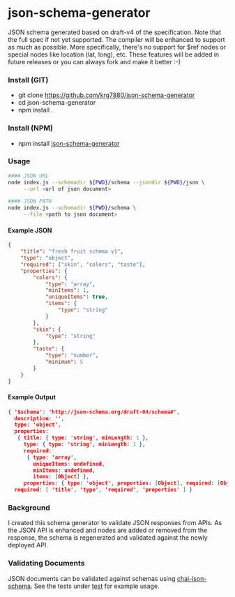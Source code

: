 json-schema-generator
=====================

JSON schema generated based on draft-v4 of the specification. Note that the full spec if not yet supported. The compiler will be enhanced to support as much as possible. More specifically, there's no support for $ref nodes or special nodes like location (lat, long), etc. These features will be added in future releases or you can always fork and make it better :-)


### Install (GIT)
- git clone https://github.com/krg7880/json-schema-generator
- cd json-schema-generator
- npm install .

### Install (NPM)
- npm install [json-schema-generator](https://www.npmjs.org/package/json-schema-generator)

### Usage 
```bash
#### JSON URL
node index.js --schemadir ${PWD}/schema --jsondir ${PWD}/json \
	 --url <url of json document>

#### JSON PATH 
node index.js --schemadir ${PWD}/schema \
	 --file <path to json document>
```

#### Example JSON
```json
{
    "title": "fresh fruit schema v1",
    "type": "object",
    "required": ["skin", "colors", "taste"],
    "properties": {
        "colors": {
            "type": "array",
            "minItems": 1,
            "uniqueItems": true,
            "items": {
                "type": "string"
            }
        },
        "skin": {
            "type": "string"
        },
        "taste": {
            "type": "number",
            "minimum": 5
        }
    }
}
```


#### Example Output
```json
{ '$schema': 'http://json-schema.org/draft-04/schema#',
  description: '',
  type: 'object',
  properties: 
   { title: { type: 'string', minLength: 1 },
     type: { type: 'string', minLength: 1 },
     required: 
      { type: 'array',
        uniqueItems: undefined,
        minItems: undefined,
        items: [Object] },
     properties: { type: 'object', properties: [Object], required: [Object] } },
  required: [ 'title', 'type', 'required', 'properties' ] }
```

### Background
I created this schema generator to validate JSON responses from APIs. As the JSON API is enhanced and nodes are added or removed from the response, the schema is regenerated and validated against the newly deployed API.

### Validating Documents
JSON documents can be validated against schemas using [chai-json-schema](http://chaijs.com/plugins/chai-json-schema). See the tests under [test](https://github.com/krg7880/json-schema-generator/tree/master/test) for example usage.